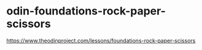 # odin-foundations-rock-paper-scissors
https://www.theodinproject.com/lessons/foundations-rock-paper-scissors
